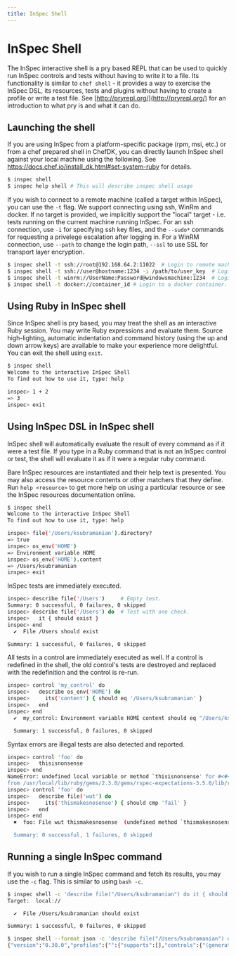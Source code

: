 ```yaml
---
title: InSpec Shell
---
```


# InSpec Shell

The InSpec interactive shell is a pry based REPL that can be used to
quickly run InSpec controls and tests without having to write it to a
file. Its functionality is similar to `chef shell` - it provides a way
to exercise the InSpec DSL, its resources, tests and plugins without
having to create a profile or write a test file. See
[http://pryrepl.org/](http://pryrepl.org/) for an introduction to what pry is and what it can
do.

## Launching the shell

If you are using InSpec from a platform-specific package (rpm, msi,
etc.) or from a chef prepared shell in ChefDK, you can directly launch
InSpec shell against your local machine using the following. See
<https://docs.chef.io/install_dk.html#set-system-ruby> for details.

```bash
$ inspec shell
$ inspec help shell # This will describe inspec shell usage
```

If you wish to connect to a remote machine (called a target within
InSpec), you can use the `-t` flag. We support connecting using ssh,
WinRm and docker. If no target is provided, we implicitly support the
"local" target - i.e. tests running on the current machine running
InSpec. For an ssh connection, use `-i` for specifying ssh key files,
and the `--sudo*` commands for requesting a privelege escalation after
logging in. For a WinRM connection, use `--path` to change the login
path, `--ssl` to use SSL for transport layer encryption.

```bash
$ inspec shell -t ssh://root@192.168.64.2:11022  # Login to remote machine using ssh as root.
$ inspec shell -t ssh://user@hostname:1234 -i /path/to/user_key  # Login to hostname on port 1234 as user using given ssh key.
$ inspec shell -t winrm://UserName:Password@windowsmachine:1234  # Login to windowsmachine over WinRM as UserName.
$ inspec shell -t docker://container_id # Login to a docker container.
```

## Using Ruby in InSpec shell

Since InSpec shell is pry based, you may treat the shell as an
interactive Ruby session. You may write Ruby expressions and evaluate
them. Source high-lighting, automatic indentation and command history
(using the up and down arrow keys) are available to make your experience
more delightful. You can exit the shell using `exit`.

```bash
$ inspec shell
Welcome to the interactive InSpec Shell
To find out how to use it, type: help

inspec> 1 + 2
=> 3
inspec> exit
```

## Using InSpec DSL in InSpec shell

InSpec shell will automatically evaluate the result of every command as
if it were a test file. If you type in a Ruby command that is not an
InSpec control or test, the shell will evaluate it as if it were a
regular ruby command.

Bare InSpec resources are instantiated and their help text is presented.
You may also access the resource contents or other matchers that they
define. Run `help <resource>` to get more help on using a particular
resource or see the InSpec resources documentation online.

```bash
$ inspec shell
Welcome to the interactive InSpec Shell
To find out how to use it, type: help

inspec> file('/Users/ksubramanian').directory?
=> true
inspec> os_env('HOME')
=> Environment variable HOME
inspec> os_env('HOME').content
=> /Users/ksubramanian
inspec> exit
```

InSpec tests are immediately executed.

```bash
inspec> describe file('/Users')     # Empty test.
Summary: 0 successful, 0 failures, 0 skipped
inspec> describe file('/Users') do  # Test with one check.
inspec>   it { should exist }
inspec> end
  ✔  File /Users should exist

Summary: 1 successful, 0 failures, 0 skipped
```

All tests in a control are immediately executed as well. If a control is
redefined in the shell, the old control's tests are destroyed and
replaced with the redefinition and the control is re-run.

```bash
inspec> control 'my_control' do
inspec>   describe os_env('HOME') do
inspec>     its('content') { should eq '/Users/ksubramanian' }
inspec>   end
inspec> end
  ✔  my_control: Environment variable HOME content should eq "/Users/ksubramanian"

  Summary: 1 successful, 0 failures, 0 skipped
```

Syntax errors are illegal tests are also detected and reported.

```bash
inspec> control 'foo' do
inspec>   thisisnonsense
inspec> end
NameError: undefined local variable or method `thisisnonsense' for #<#<Class:0x007fd63b571f98>:0x007fd639825cc8>
from /usr/local/lib/ruby/gems/2.3.0/gems/rspec-expectations-3.5.0/lib/rspec/matchers.rb:967:in `method_missing'
inspec> control 'foo' do
inspec>   describe file('wut') do
inspec>     its('thismakesnosense') { should cmp 'fail' }
inspec>   end
inspec> end
  ✖  foo: File wut thismakesnosense  (undefined method `thismakesnosense' for File wut:Inspec::Resource::Registry::File)

  Summary: 0 successful, 1 failures, 0 skipped
```

## Running a single InSpec command

If you wish to run a single InSpec command and fetch its results, you
may use the `-c` flag. This is similar to using `bash -c`.

```bash
$ inspec shell -c 'describe file("/Users/ksubramanian") do it { should exist } end'}
Target:  local://

  ✔  File /Users/ksubramanian should exist

Summary: 1 successful, 0 failures, 0 skipped
```

```bash
$ inspec shell --format json -c 'describe file("/Users/ksubramanian") do it { should exist } end'
{"version":"0.30.0","profiles":{"":{"supports":[],"controls":{"(generated from in_memory.rb:1 5aab65c33fb1f133d9244017958eef64)":{"title":null,"desc":null,"impact":0.5,"refs":[],"tags":{},"code":"          rule = rule_class.new(id, profile_id, {}) do\n            res = describe(*args, &block)\n          end\n","source_location":{"ref":"/Users/ksubramanian/repo/chef/inspec/lib/inspec/profile_context.rb","line":184},"results":[{"status":"passed","code_desc":"File /Users/ksubramanian should exist","run_time":0.000747,"start_time":"2016-08-16 11:41:40 -0400"}]}},"groups":{"in_memory.rb":{"title":null,"controls":["(generated from in_memory.rb:1 5aab65c33fb1f133d9244017958eef64)"]}},"attributes":[]}},"other_checks":[],"summary":{"duration":0.001078,"example_count":1,"failure_count":0,"skip_count":0}}}
```
